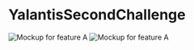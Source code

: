 # YalantisSecondChallenge

![Mockup for feature A](https://pp.vk.me/c630426/v630426277/25f2b/IiTdS9LQPaQ.jpg)
![Mockup for feature A](https://pp.vk.me/c630426/v630426277/25f35/VjzfdIzGmi0.jpg) 
